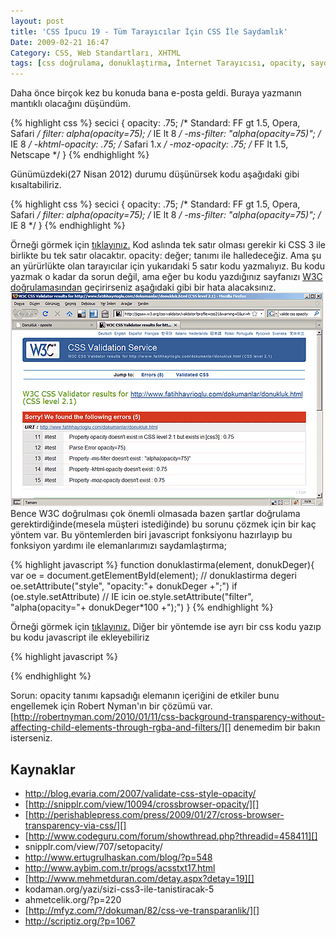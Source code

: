 ```yaml
---
layout: post
title: 'CSS İpucu 19 - Tüm Tarayıcılar İçin CSS İle Saydamlık'
Date: 2009-02-21 16:47
Category: CSS, Web Standartları, XHTML
tags: [css doğrulama, donuklaştırma, İnternet Tarayıcısı, opacity, saydamlık]
---
```


Daha önce birçok kez bu konuda bana e-posta geldi. Buraya yazmanın
mantıklı olacağını düşündüm.

{% highlight css %}
secici {
    opacity: .75; /* Standard: FF gt 1.5, Opera, Safari */
    filter: alpha(opacity=75); /* IE lt 8 */
    -ms-filter: "alpha(opacity=75)"; /* IE 8 */
    -khtml-opacity: .75; /* Safari 1.x */
    -moz-opacity: .75; /* FF lt 1.5, Netscape */
}
{% endhighlight %}

Günümüzdeki(27 Nisan 2012) durumu düşünürsek kodu aşağıdaki gibi
kısaltabiliriz.

{% highlight css %}
secici {
    opacity: .75; /* Standard: FF gt 1.5, Opera, Safari */
    filter: alpha(opacity=75); /* IE lt 8 */
    -ms-filter: "alpha(opacity=75)"; /* IE 8 */
}
{% endhighlight %}

Örneği görmek için [tıklayınız.][] Kod aslında tek satır olması gerekir ki CSS
3 ile birlikte bu tek satır olacaktır. opacity: değer; tanımı ile
halledeceğiz. Ama şu an yürürlükte olan tarayıcılar için yukarıdaki 5
satır kodu yazmalıyız. Bu kodu yazmak o kadar da sorun değil, ama eğer
bu kodu yazdığınız sayfanızı [W3C doğrulamasından][] geçirirseniz
aşağıdaki gibi bir hata alacaksınız. ![donuklasma_val2][] Bence W3C
doğrulması çok önemli olmasada bazen şartlar doğrulama
gerektirdiğinde(mesela müşteri istediğinde) bu sorunu çözmek için bir
kaç yöntem var. Bu yöntemlerden biri javascript fonksiyonu hazırlayıp bu
fonksiyon yardımı ile elemanlarımızı saydamlaştırma;

{% highlight javascript %}
function donuklastirma(element, donukDeger){
    var oe = document.getElementById(element);
    // donuklastirma degeri
    oe.setAttribute("style", "opacity:"+ donukDeger +";")
    if (oe.style.setAttribute) // IE icin
    oe.style.setAttribute("filter", "alpha(opacity="+ donukDeger*100 +");")
}
{% endhighlight %}


Örneği görmek
için [tıklayınız.][1] Diğer bir yöntemde ise ayrı bir css kodu yazıp bu
kodu javascript ile ekleyebiliriz

{% highlight javascript %}
<script type="text/javascript"> document.write('<link rel="stylesheet" type="text/css" media="screen" href="style/donuklastirma.css" />');</script>
{% endhighlight %}

Sorun: opacity tanımı kapsadığı elemanın içeriğini de etkiler bunu
engellemek için Robert Nyman'ın bir çözümü var.
[http://robertnyman.com/2010/01/11/css-background-transparency-without-affecting-child-elements-through-rgba-and-filters/][]
denemedim bir bakın isterseniz.

## Kaynaklar

-   http://blog.evaria.com/2007/validate-css-style-opacity/
-   [http://snipplr.com/view/10094/crossbrowser-opacity/][]
-   [http://perishablepress.com/press/2009/01/27/cross-browser-transparency-via-css/][]
-   [http://www.codeguru.com/forum/showthread.php?threadid=458411][]
-   snipplr.com/view/707/setopacity/
-   http://www.ertugrulhaskan.com/blog/?p=548
-   http://www.aybim.com.tr/progs/acsstxt17.html
-   [http://www.mehmetduran.com/detay.aspx?detay=19][]
-   kodaman.org/yazi/sizi-css3-ile-tanistiracak-5
-   ahmetcelik.org/?p=220
-   [http://mfyz.com/?/dokuman/82/css-ve-transparanlik/][]
-   http://scriptiz.org/?p=1067

  [tıklayınız.]: /dokumanlar/donukluk.html
  [W3C doğrulamasından]: http://jigsaw.w3.org/css-validator/
  [donuklasma_val2]: /images/donuklasma_val2.gif
  [1]: /dokumanlar/donukluk_dog.html
  [http://robertnyman.com/2010/01/11/css-background-transparency-without-affecting-child-elements-through-rgba-and-filters/]: http://robertnyman.com/2010/01/11/css-background-transparency-without-affecting-child-elements-through-rgba-and-filters/
  [http://snipplr.com/view/10094/crossbrowser-opacity/]: http://snipplr.com/view/10094/crossbrowser-opacity/
  [http://perishablepress.com/press/2009/01/27/cross-browser-transparency-via-css/]: http://perishablepress.com/press/2009/01/27/cross-browser-transparency-via-css/
  [http://www.codeguru.com/forum/showthread.php?threadid=458411]: http://www.codeguru.com/forum/showthread.php?threadid=458411
  [http://www.mehmetduran.com/detay.aspx?detay=19]: http://www.mehmetduran.com/detay.aspx?detay=19
  [http://mfyz.com/?/dokuman/82/css-ve-transparanlik/]: http://mfyz.com/?/dokuman/82/css-ve-transparanlik/
